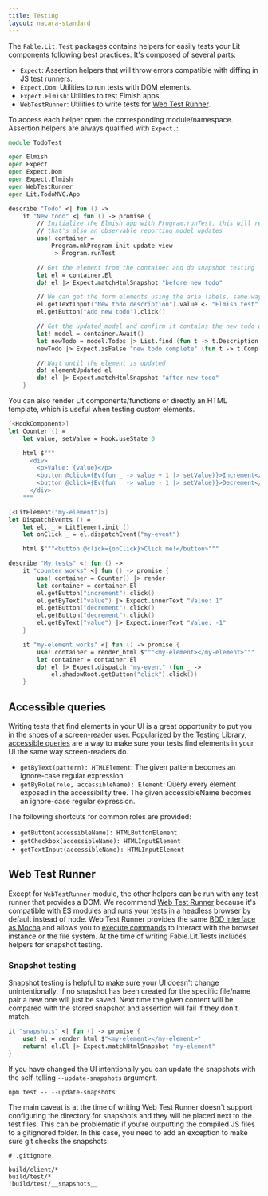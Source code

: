 ```yaml
---
title: Testing
layout: nacara-standard
---
```


The `Fable.Lit.Test` packages contains helpers for easily tests your Lit components following best practices. It's composed of several parts:

- `Expect`: Assertion helpers that will throw errors compatible with diffing in JS test runners.
- `Expect.Dom`: Utilities to run tests with DOM elements.
- `Expect.Elmish`: Utilities to test Elmish apps.
- `WebTestRunner`: Utilities to write tests for [Web Test Runner](https://modern-web.dev/docs/test-runner/overview/).

To access each helper open the corresponding module/namespace. Assertion helpers are always qualified with `Expect.`:

```fsharp
module TodoTest

open Elmish
open Expect
open Expect.Dom
open Expect.Elmish
open WebTestRunner
open Lit.TodoMVC.App

describe "Todo" <| fun () ->
    it "New todo" <| fun () -> promise {
        // Initialize the Elmish app with Program.runTest, this will return a container
        // that's also an observable reporting model updates
        use! container =
            Program.mkProgram init update view
            |> Program.runTest

        // Get the element from the container and do snapshot testing
        let el = container.El
        do! el |> Expect.matchHtmlSnapshot "before new todo"

        // We can get the form elements using the aria labels, same way as screen readers will do
        el.getTextInput("New todo description").value <- "Elmish test"
        el.getButton("Add new todo").click()

        // Get the updated model and confirm it contains the new todo uncompleted
        let! model = container.Await()
        let newTodo = model.Todos |> List.find (fun t -> t.Description = "Elmish test")
        newTodo |> Expect.isFalse "new todo complete" (fun t -> t.Completed)

        // Wait until the element is updated
        do! elementUpdated el
        do! el |> Expect.matchHtmlSnapshot "after new todo"
    }
```

You can also render Lit components/functions or directly an HTML template, which is useful when testing custom elements.

```fsharp
[<HookComponent>]
let Counter () =
    let value, setValue = Hook.useState 0

    html $"""
      <div>
        <p>Value: {value}</p>
        <button @click={Ev(fun _ -> value + 1 |> setValue)}>Increment</button>
        <button @click={Ev(fun _ -> value - 1 |> setValue)}>Decrement</button>
      </div>
    """

[<LitElement("my-element")>]
let DispatchEvents () =
    let el, _ = LitElement.init ()
    let onClick _ = el.dispatchEvent("my-event")

    html $"""<button @click={onClick}>Click me!</button>"""

describe "My tests" <| fun () ->
    it "counter works" <| fun () -> promise {
        use! container = Counter() |> render
        let container = container.El
        el.getButton("increment").click()
        el.getByText("value") |> Expect.innerText "Value: 1"
        el.getButton("decrement").click()
        el.getButton("decrement").click()
        el.getByText("value") |> Expect.innerText "Value: -1"
    }

    it "my-element works" <| fun () -> promise {
        use! container = render_html $"""<my-element></my-element>"""
        let container = container.El
        do! el |> Expect.dispatch "my-event" (fun _ ->
            el.shadowRoot.getButton("click").click())
    }
```

## Accessible queries

Writing tests that find elements in your UI is a great opportunity to put you in the shoes of a screen-reader user. Popularized by the [Testing Library](https://testing-library.com/), [accessible queries](https://testing-library.com/docs/queries/about#priority) are a way to make sure your tests find elements in your UI the same way screen-readers do.

- `getByText(pattern): HTMLElement`: The given pattern becomes an ignore-case regular expression.
- `getByRole(role, accessibleName): Element`: Query every element exposed in the accessibility tree. The given accessibleName becomes an ignore-case regular expression.

The following shortcuts for common roles are provided:

- `getButton(accessibleName): HTMLButtonElement`
- `getCheckbox(accessibleName): HTMLInputElement`
- `getTextInput(accessibleName): HTMLInputElement`

## Web Test Runner

Except for `WebTestRunner` module, the other helpers can be run with any test runner that provides a DOM. We recommend [Web Test Runner](https://modern-web.dev/docs/test-runner/overview/) because it's compatible with ES modules and runs your tests in a headless browser by default instead of node. Web Test Runner provides the same [BDD interface as Mocha](https://mochajs.org/#interfaces) and allows you to [execute commands](https://modern-web.dev/docs/test-runner/commands/) to interact with the browser instance or the file system. At the time of writing Fable.Lit.Tests includes helpers for snapshot testing.

### Snapshot testing

Snapshot testing is helpful to make sure your UI doesn't change unintentionally. If no snapshot has been created for the specific file/name pair a new one will just be saved. Next time the given content will be compared with the stored snapshot and assertion will fail if they don't match.

```fsharp
it "snapshots" <| fun () -> promise {
    use! el = render_html $"<my-element></my-element>"
    return! el.El |> Expect.matchHtmlSnapshot "my-element"
}
```

If you have changed the UI intentionally you can update the snapshots with the self-telling `--update-snapshots` argument.

```
npm test -- --update-snapshots
```

The main caveat is at the time of writing Web Test Runner doesn't support configuring the directory for snapshots and they will be placed next to the test files. This can be problematic if you're outputting the compiled JS files to a gitignored folder. In this case, you need to add an exception to make sure git checks the snapshots:

```
# .gitignore

build/client/*
build/test/*
!build/test/__snapshots__
```